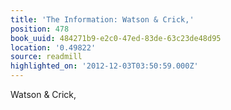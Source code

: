 ```yaml
---
title: 'The Information: Watson & Crick,'
position: 478
book_uuid: 484271b9-e2c0-47ed-83de-63c23de48d95
location: '0.49822'
source: readmill
highlighted_on: '2012-12-03T03:50:59.000Z'
---
```


Watson & Crick,